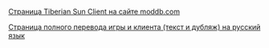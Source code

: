 [Страница Tiberian Sun Client на сайте moddb.com](https://www.moddb.com/mods/tiberian-sun-client)

[Страница полного перевода игры и клиента (текст и дубляж) на русский язык](https://www.moddb.com/mods/russian-dubbing-and-translation/)
